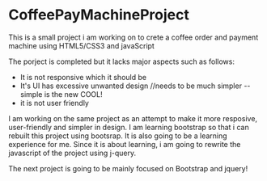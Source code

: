 # CoffeePayMachineProject

This is a small project i am working on to crete a coffee order and payment machine using HTML5/CSS3 and javaScript

The porject is completed but it lacks major aspects such as follows: 
- It is not responsive which it should be
- It's UI has excessive unwanted design //needs to be much simpler -- simple is the new COOL!
- it is not user friendly


I am working on the same project as an attempt to make it more resposive, user-friendly and simpler in design. I am 
learning bootstrap so that i can rebuilt this project using bootsrap. It is also going to be a learning experience for me.
Since it is about learning, i am going to  rewrite the javascript of the project using j-query.

The next project is going to be mainly focused on Bootstrap and jquery!
